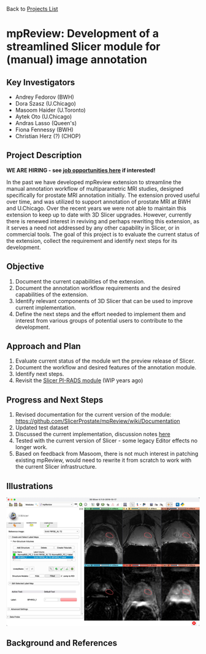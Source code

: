 Back to [Projects List](../../README.md#ProjectsList)

# mpReview: Development of a streamlined Slicer module for (manual) image annotation

## Key Investigators

- Andrey Fedorov (BWH)
- Dora Szasz (U.Chicago)
- Masoom Haider (U.Toronto)
- Aytek Oto (U.Chicago)
- Andras Lasso (Queen's)
- Fiona Fennessy (BWH)
- Christian Herz (?) (CHOP)

## Project Description

**WE ARE HIRING - see [job opportunities here](https://spl.harvard.edu/join-us) if interested!**

In the past we have developed mpReview extension to streamline the manual annotation workflow of multiparametric MRI studies, designed specifically for prostate MRI annotation initially. The extension proved useful over time, and was utilized to support annotation of prostate MRI at BWH and U.Chicago. Over the recent years we were not able to maintain this extension to keep up to date with 3D Slicer upgrades. However, currently there is renewed interest in reviving and perhaps rewriting this extension, as it serves a need not addressed by any other capability in Slicer, or in commercial tools. The goal of this project is to evaluate the current status of the extension, collect the requirement and identify next steps for its development.

## Objective

<!-- Describe here WHAT you would like to achieve (what you will have as end result). -->

1. Document the current capabilities of the extension.
2. Document the annotation workflow requirements and the desired capabilities of the extension.
3. Identify relevant components of 3D Slicer that can be used to improve current implementation.
4. Define the next steps and the effort needed to implement them and interest from various groups of potential users to contribute to the development.

## Approach and Plan

<!-- Describe here HOW you would like to achieve the objectives stated above. -->

1. Evaluate current status of the module wrt the preview release of Slicer.
2. Document the workflow and desired features of the annotation module.
3. Identify next steps.
4. Revisit the [Slicer PI-RADS module](https://github.com/SlicerProstate/SlicerPIRADS) (WIP years ago)

## Progress and Next Steps

<!-- Update this section as you make progress, describing of what you have ACTUALLY DONE. If there are specific steps that you could not complete then you can describe them here, too. -->
1. Revised documentation for the current version of the module: https://github.com/SlicerProstate/mpReview/wiki/Documentation
2. Updated test dataset
3. Discussed the current implementation, discussion notes [here](https://docs.google.com/document/d/1f6gXrl-u1mkMPVfLLT4oLHwPS8sZp48ent-qyWPzDMk/edit)
4. Tested with the current version of Slicer - some legacy Editor effects no longer work.
5. Based on feedback from Masoom, there is not much interest in patching existing mpReview, would need to rewrite it from scratch to work with the current Slicer infrastructure.


## Illustrations

<!-- Add pictures and links to videos that demonstrate what has been accomplished.
![Description of picture](Example2.jpg)
![Some more images](Example2.jpg)
-->

![mpReview UI](mpReview_screenshot.jpg)

## Background and References

<!-- If you developed any software, include link to the source code repository. If possible, also add links to sample data, and to any relevant publications. -->

